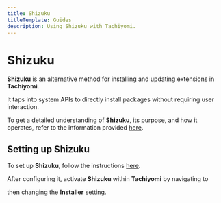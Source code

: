 ```yaml
---
title: Shizuku
titleTemplate: Guides
description: Using Shizuku with Tachiyomi.
---
```


# Shizuku
**Shizuku** is an alternative method for installing and updating extensions in **Tachiyomi**.

It taps into system APIs to directly install packages without requiring user interaction.

To get a detailed understanding of **Shizuku**, its purpose, and how it operates, refer to the information provided [here](https://shizuku.rikka.app/introduction/).

## Setting up Shizuku
To set up **Shizuku**, follow the instructions [here](https://shizuku.rikka.app/guide/setup/).

After configuring it, activate **Shizuku** within **Tachiyomi** by navigating to <nav to="advanced"> then changing the **Installer** setting.

